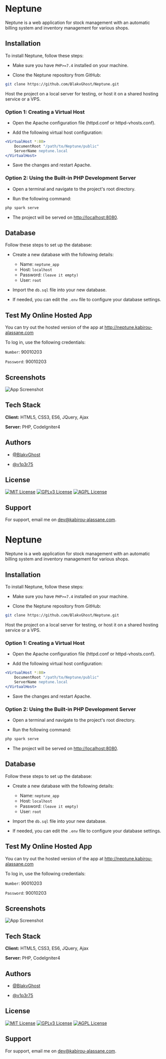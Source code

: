 # Neptune

Neptune is a web application for stock management with an automatic billing system and inventory management for various shops.

## Installation

To install Neptune, follow these steps:

- Make sure you have `PHP>=7.4` installed on your machine.

- Clone the Neptune repository from GitHub:

```bash
git clone https://github.com/BlakvGhost/Neptune.git
```

Host the project on a local server for testing, or host it on a shared hosting service or a VPS.

### Option 1: Creating a Virtual Host

- Open the Apache configuration file (httpd.conf or httpd-vhosts.conf).

- Add the following virtual host configuration:

```apache
<VirtualHost *:80>
    DocumentRoot "/path/to/Neptune/public"
    ServerName neptune.local
</VirtualHost>
```

- Save the changes and restart Apache.

### Option 2: Using the Built-in PHP Development Server

- Open a terminal and navigate to the project's root directory.

- Run the following command:

```bash
php spark serve
```

- The project will be served on <http://localhost:8080>.

## Database

Follow these steps to set up the database:

- Create a new database with the following details:
  - Name: `neptune_app`
  - Host: `localhost`
  - Password: `(leave it empty)`
  - User: `root`

- Import the `db.sql` file into your new database.

- If needed, you can edit the `.env` file to configure your database settings.

## Test My Online Hosted App

You can try out the hosted version of the app at <http://neptune.kabirou-alassane.com>

To log in, use the following credentials:

`Number`: 90010203

`Password`: 90010203

## Screenshots

![App Screenshot](screenshot.png)

## Tech Stack

**Client:** HTML5, CSS3, ES6, JQuery, Ajax

**Server:** PHP, CodeIgniter4

## Authors

- [@BlakvGhost](https://github.com/BlakvGhost)

- [@v1p3r75](https://github.com/v1p3r75)

## License

[![MIT License](https://img.shields.io/badge/License-MIT-green.svg)](https://choosealicense.com/licenses/mit/)
[![GPLv3 License](https://img.shields.io/badge/License-GPL%20v3-yellow.svg)](https://opensource.org/licenses/)
[![AGPL License](https://img.shields.io/badge/license-AGPL-blue.svg)](http://www.gnu.org/licenses/agpl-3.0)

## Support

For support, email me on <dev@kabirou-alassane.com>.



# Neptune

Neptune is a web application for stock management with an automatic billing system and inventory management for various shops.

## Installation

To install Neptune, follow these steps:

- Make sure you have `PHP>=7.4` installed on your machine.

- Clone the Neptune repository from GitHub:

```bash
git clone https://github.com/BlakvGhost/Neptune.git
```

Host the project on a local server for testing, or host it on a shared hosting service or a VPS.

### Option 1: Creating a Virtual Host

- Open the Apache configuration file (httpd.conf or httpd-vhosts.conf).

- Add the following virtual host configuration:

```apache
<VirtualHost *:80>
    DocumentRoot "/path/to/Neptune/public"
    ServerName neptune.local
</VirtualHost>
```

- Save the changes and restart Apache.

### Option 2: Using the Built-in PHP Development Server

- Open a terminal and navigate to the project's root directory.

- Run the following command:

```bash
php spark serve
```

- The project will be served on <http://localhost:8080>.

## Database

Follow these steps to set up the database:

- Create a new database with the following details:
  - Name: `neptune_app`
  - Host: `localhost`
  - Password: `(leave it empty)`
  - User: `root`

- Import the `db.sql` file into your new database.

- If needed, you can edit the `.env` file to configure your database settings.

## Test My Online Hosted App

You can try out the hosted version of the app at <http://neptune.kabirou-alassane.com>

To log in, use the following credentials:

`Number`: 90010203

`Password`: 90010203

## Screenshots

![App Screenshot](screenshot.png)

## Tech Stack

**Client:** HTML5, CSS3, ES6, JQuery, Ajax

**Server:** PHP, CodeIgniter4

## Authors

- [@BlakvGhost](https://github.com/BlakvGhost)

- [@v1p3r75](https://github.com/v1p3r75)

## License

[![MIT License](https://img.shields.io/badge/License-MIT-green.svg)](https://choosealicense.com/licenses/mit/)
[![GPLv3 License](https://img.shields.io/badge/License-GPL%20v3-yellow.svg)](https://opensource.org/licenses/)
[![AGPL License](https://img.shields.io/badge/license-AGPL-blue.svg)](http://www.gnu.org/licenses/agpl-3.0)

## Support

For support, email me on <dev@kabirou-alassane.com>.

